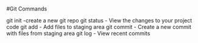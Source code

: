 #Git Commands

git init -create a new git repo 
git status - View the changes to your project code
git add - Add files to staging area
git commit - Create a new commit with files from staging area
git log - View recent commits